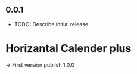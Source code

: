 ## 0.0.1

* TODO: Describe initial release.


# Horizantal Calender plus 
  ->  First version publish 1.0.0